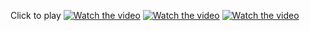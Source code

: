 Click to play
[![Watch the video](https://img.youtube.com/vi/9-sUYxdHycA/maxresdefault.jpg)](https://www.youtube.com/embed/9-sUYxdHycA?vq=hd1080&autoplay=1)
[![Watch the video](https://img.youtube.com/vi/wpTRd5V1lG0/maxresdefault.jpg)](https://www.youtube.com/embed/wpTRd5V1lG0?vq=hd1080&autoplay=1)
[![Watch the video](https://img.youtube.com/vi/EKgXwWEEM6E/maxresdefault.jpg)](https://www.youtube.com/embed/EKgXwWEEM6E?vq=hd1080&autoplay=1)
